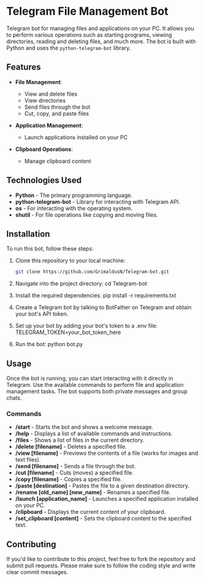 # Telegram File Management Bot

Telegram bot for managing files and applications on your PC. It allows you to perform various operations such as starting programs, viewing directories, reading and deleting files, and much more. The bot is built with Python and uses the `python-telegram-bot` library.

## Features

- **File Management**:
  - View and delete files
  - View directories
  - Send files through the bot
  - Cut, copy, and paste files
  
- **Application Management**:
  - Launch applications installed on your PC
  
- **Clipboard Operations**:
  - Manage clipboard content
  
## Technologies Used

- **Python** - The primary programming language.
- **python-telegram-bot** - Library for interacting with Telegram API.
- **os** - For interacting with the operating system.
- **shutil** - For file operations like copying and moving files.
  
## Installation

To run this bot, follow these steps:

1. Clone this repository to your local machine:
    ```bash
    git clone https://github.com/GrimaldusN/Telegram-bot.git

2. Navigate into the project directory:
    cd Telegram-bot

3. Install the required dependencies:
    pip install -r requirements.txt

4. Create a Telegram bot by talking to BotFather on Telegram and obtain your bot's API token.

5. Set up your bot by adding your bot's token to a .env file:
    TELEGRAM_TOKEN=your_bot_token_here

6. Run the bot:
    python bot.py

## Usage

Once the bot is running, you can start interacting with it directly in Telegram. Use the available commands to perform file and application management tasks. The bot supports both private messages and group chats.

### Commands

- **/start** - Starts the bot and shows a welcome message.
- **/help** - Displays a list of available commands and instructions.
- **/files** - Shows a list of files in the current directory.
- **/delete [filename]** - Deletes a specified file.
- **/view [filename]** - Previews the contents of a file (works for images and text files).
- **/send [filename]** - Sends a file through the bot.
- **/cut [filename]** - Cuts (moves) a specified file.
- **/copy [filename]** - Copies a specified file.
- **/paste [destination]** - Pastes the file to a given destination directory.
- **/rename [old_name] [new_name]** - Renames a specified file.
- **/launch [application_name]** - Launches a specified application installed on your PC.
- **/clipboard** - Displays the current content of your clipboard.
- **/set_clipboard [content]** - Sets the clipboard content to the specified text.

## Contributing

If you'd like to contribute to this project, feel free to fork the repository and submit pull requests. Please make sure to follow the coding style and write clear commit messages.